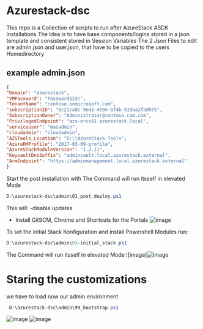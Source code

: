 # Azurestack-dsc

This repo is a Collection of scripts to run after AzureStack ASDK Installations
The Idea is to have base components/logins stored in a json template and consistent stored in Session Variables
The 2 Json Files to edit are admin.json and user.json, that have to be copied to the users Homedirectory

## example admin.json
```json
{
"Domain": "azurestack",
"VMPassword": "Password123!",
"TenantName": "contoso.onmicrosoft.com",
"subscriptionID": "8c21cadc-9e41-459e-bf4b-919aa2fad975",
"SubscriptionOwner": "Administrator@contoso.com.com", 
"PrivilegedEndpoint": "azs-ercs01.azurestack.local",
"serviceuser": "masadmin",
"cloudadmin": "cloudadmin",
"AZSTools_Location": "D:\\AzureStack-Tools",
"AzureRMProfile": "2017-03-09-profile",
"AzureSTackModuleVersion": "1.2.11",
"KeyvaultDnsSuffix": "adminvault.local.azurestack.external",
"ArmEndpoint": "https://adminmanagement.local.azurestack.external"
}
```

Start the post installation with
The Command will run itsself in elevated Mode
```Powershell
D:\azurestack-dsc\admin\01_post_deploy.ps1
```
This will:
    -disable updates
   - Install GitSCM, Chrome and Shortcuts for the Portals 
![image](https://user-images.githubusercontent.com/8255007/33950960-fb359682-e02d-11e7-87c7-4fc6d5f60f3c.png)



To set the initial Stack Konfiguration and install Powershell Modules run:
```Powershell
D:\azurestack-dsc\admin\03-initial_stack.ps1
```
The Command will run itsself in elevated Mode
![image]![image](https://user-images.githubusercontent.com/8255007/33956253-4c7f325e-e03e-11e7-8bc9-86c480d74424.png)



# Staring the customizations

we have to load now our admin environment
```Powershell
 D:\azurestack-dsc\admin\99_bootstrap.ps1
 ```
![image](https://user-images.githubusercontent.com/8255007/33956638-7bd6c8d6-e03f-11e7-88b0-2293a6dd66bb.png)
![image](https://user-images.githubusercontent.com/8255007/33956656-84f953b6-e03f-11e7-9018-27266d2a0ae6.png)
